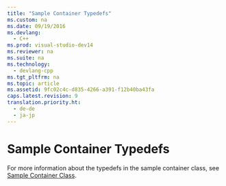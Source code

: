 ```yaml
---
title: "Sample Container Typedefs"
ms.custom: na
ms.date: 09/19/2016
ms.devlang: 
  - C++
ms.prod: visual-studio-dev14
ms.reviewer: na
ms.suite: na
ms.technology: 
  - devlang-cpp
ms.tgt_pltfrm: na
ms.topic: article
ms.assetid: 9fc02c4c-d835-4266-a391-f12b40ba43fa
caps.latest.revision: 9
translation.priority.ht: 
  - de-de
  - ja-jp
---
```

# Sample Container Typedefs
For more information about the typedefs in the sample container class, see [Sample Container Class](../vs140/Sample-Container-Class.md).